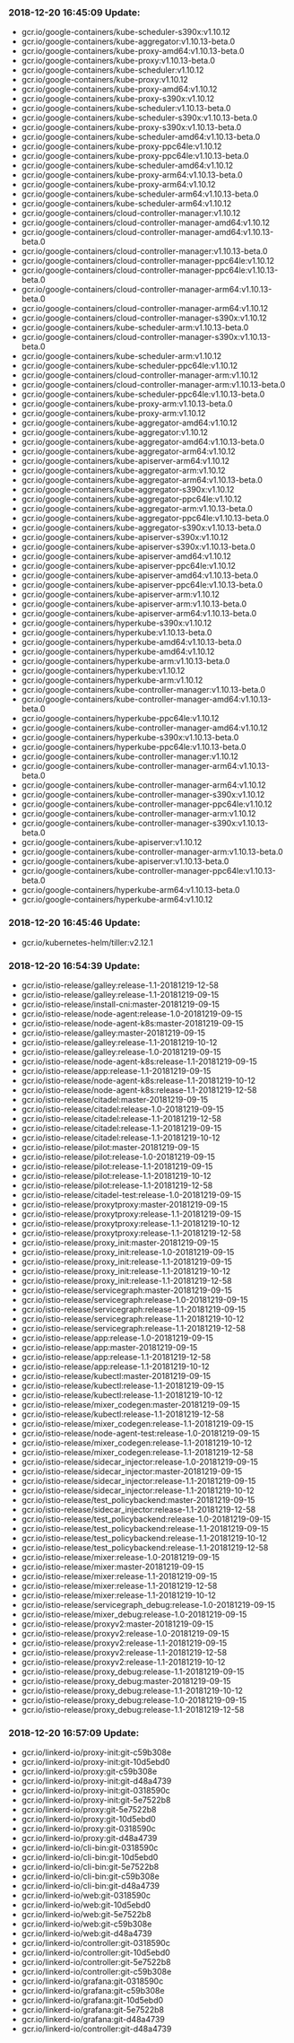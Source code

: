 ### 2018-12-20 16:45:09 Update:

- gcr.io/google-containers/kube-scheduler-s390x:v1.10.12
- gcr.io/google-containers/kube-aggregator:v1.10.13-beta.0
- gcr.io/google-containers/kube-proxy-amd64:v1.10.13-beta.0
- gcr.io/google-containers/kube-proxy:v1.10.13-beta.0
- gcr.io/google-containers/kube-scheduler:v1.10.12
- gcr.io/google-containers/kube-proxy:v1.10.12
- gcr.io/google-containers/kube-proxy-amd64:v1.10.12
- gcr.io/google-containers/kube-proxy-s390x:v1.10.12
- gcr.io/google-containers/kube-scheduler:v1.10.13-beta.0
- gcr.io/google-containers/kube-scheduler-s390x:v1.10.13-beta.0
- gcr.io/google-containers/kube-proxy-s390x:v1.10.13-beta.0
- gcr.io/google-containers/kube-scheduler-amd64:v1.10.13-beta.0
- gcr.io/google-containers/kube-proxy-ppc64le:v1.10.12
- gcr.io/google-containers/kube-proxy-ppc64le:v1.10.13-beta.0
- gcr.io/google-containers/kube-scheduler-amd64:v1.10.12
- gcr.io/google-containers/kube-proxy-arm64:v1.10.13-beta.0
- gcr.io/google-containers/kube-proxy-arm64:v1.10.12
- gcr.io/google-containers/kube-scheduler-arm64:v1.10.13-beta.0
- gcr.io/google-containers/kube-scheduler-arm64:v1.10.12
- gcr.io/google-containers/cloud-controller-manager:v1.10.12
- gcr.io/google-containers/cloud-controller-manager-amd64:v1.10.12
- gcr.io/google-containers/cloud-controller-manager-amd64:v1.10.13-beta.0
- gcr.io/google-containers/cloud-controller-manager:v1.10.13-beta.0
- gcr.io/google-containers/cloud-controller-manager-ppc64le:v1.10.12
- gcr.io/google-containers/cloud-controller-manager-ppc64le:v1.10.13-beta.0
- gcr.io/google-containers/cloud-controller-manager-arm64:v1.10.13-beta.0
- gcr.io/google-containers/cloud-controller-manager-arm64:v1.10.12
- gcr.io/google-containers/cloud-controller-manager-s390x:v1.10.12
- gcr.io/google-containers/kube-scheduler-arm:v1.10.13-beta.0
- gcr.io/google-containers/cloud-controller-manager-s390x:v1.10.13-beta.0
- gcr.io/google-containers/kube-scheduler-arm:v1.10.12
- gcr.io/google-containers/kube-scheduler-ppc64le:v1.10.12
- gcr.io/google-containers/cloud-controller-manager-arm:v1.10.12
- gcr.io/google-containers/cloud-controller-manager-arm:v1.10.13-beta.0
- gcr.io/google-containers/kube-scheduler-ppc64le:v1.10.13-beta.0
- gcr.io/google-containers/kube-proxy-arm:v1.10.13-beta.0
- gcr.io/google-containers/kube-proxy-arm:v1.10.12
- gcr.io/google-containers/kube-aggregator-amd64:v1.10.12
- gcr.io/google-containers/kube-aggregator:v1.10.12
- gcr.io/google-containers/kube-aggregator-amd64:v1.10.13-beta.0
- gcr.io/google-containers/kube-aggregator-arm64:v1.10.12
- gcr.io/google-containers/kube-apiserver-arm64:v1.10.12
- gcr.io/google-containers/kube-aggregator-arm:v1.10.12
- gcr.io/google-containers/kube-aggregator-arm64:v1.10.13-beta.0
- gcr.io/google-containers/kube-aggregator-s390x:v1.10.12
- gcr.io/google-containers/kube-aggregator-ppc64le:v1.10.12
- gcr.io/google-containers/kube-aggregator-arm:v1.10.13-beta.0
- gcr.io/google-containers/kube-aggregator-ppc64le:v1.10.13-beta.0
- gcr.io/google-containers/kube-aggregator-s390x:v1.10.13-beta.0
- gcr.io/google-containers/kube-apiserver-s390x:v1.10.12
- gcr.io/google-containers/kube-apiserver-s390x:v1.10.13-beta.0
- gcr.io/google-containers/kube-apiserver-amd64:v1.10.12
- gcr.io/google-containers/kube-apiserver-ppc64le:v1.10.12
- gcr.io/google-containers/kube-apiserver-amd64:v1.10.13-beta.0
- gcr.io/google-containers/kube-apiserver-ppc64le:v1.10.13-beta.0
- gcr.io/google-containers/kube-apiserver-arm:v1.10.12
- gcr.io/google-containers/kube-apiserver-arm:v1.10.13-beta.0
- gcr.io/google-containers/kube-apiserver-arm64:v1.10.13-beta.0
- gcr.io/google-containers/hyperkube-s390x:v1.10.12
- gcr.io/google-containers/hyperkube:v1.10.13-beta.0
- gcr.io/google-containers/hyperkube-amd64:v1.10.13-beta.0
- gcr.io/google-containers/hyperkube-amd64:v1.10.12
- gcr.io/google-containers/hyperkube-arm:v1.10.13-beta.0
- gcr.io/google-containers/hyperkube:v1.10.12
- gcr.io/google-containers/hyperkube-arm:v1.10.12
- gcr.io/google-containers/kube-controller-manager:v1.10.13-beta.0
- gcr.io/google-containers/kube-controller-manager-amd64:v1.10.13-beta.0
- gcr.io/google-containers/hyperkube-ppc64le:v1.10.12
- gcr.io/google-containers/kube-controller-manager-amd64:v1.10.12
- gcr.io/google-containers/hyperkube-s390x:v1.10.13-beta.0
- gcr.io/google-containers/hyperkube-ppc64le:v1.10.13-beta.0
- gcr.io/google-containers/kube-controller-manager:v1.10.12
- gcr.io/google-containers/kube-controller-manager-arm64:v1.10.13-beta.0
- gcr.io/google-containers/kube-controller-manager-arm64:v1.10.12
- gcr.io/google-containers/kube-controller-manager-s390x:v1.10.12
- gcr.io/google-containers/kube-controller-manager-ppc64le:v1.10.12
- gcr.io/google-containers/kube-controller-manager-arm:v1.10.12
- gcr.io/google-containers/kube-controller-manager-s390x:v1.10.13-beta.0
- gcr.io/google-containers/kube-apiserver:v1.10.12
- gcr.io/google-containers/kube-controller-manager-arm:v1.10.13-beta.0
- gcr.io/google-containers/kube-apiserver:v1.10.13-beta.0
- gcr.io/google-containers/kube-controller-manager-ppc64le:v1.10.13-beta.0
- gcr.io/google-containers/hyperkube-arm64:v1.10.13-beta.0
- gcr.io/google-containers/hyperkube-arm64:v1.10.12
### 2018-12-20 16:45:46 Update:

- gcr.io/kubernetes-helm/tiller:v2.12.1
### 2018-12-20 16:54:39 Update:

- gcr.io/istio-release/galley:release-1.1-20181219-12-58
- gcr.io/istio-release/galley:release-1.1-20181219-09-15
- gcr.io/istio-release/install-cni:master-20181219-09-15
- gcr.io/istio-release/node-agent:release-1.0-20181219-09-15
- gcr.io/istio-release/node-agent-k8s:master-20181219-09-15
- gcr.io/istio-release/galley:master-20181219-09-15
- gcr.io/istio-release/galley:release-1.1-20181219-10-12
- gcr.io/istio-release/galley:release-1.0-20181219-09-15
- gcr.io/istio-release/node-agent-k8s:release-1.1-20181219-09-15
- gcr.io/istio-release/app:release-1.1-20181219-09-15
- gcr.io/istio-release/node-agent-k8s:release-1.1-20181219-10-12
- gcr.io/istio-release/node-agent-k8s:release-1.1-20181219-12-58
- gcr.io/istio-release/citadel:master-20181219-09-15
- gcr.io/istio-release/citadel:release-1.0-20181219-09-15
- gcr.io/istio-release/citadel:release-1.1-20181219-12-58
- gcr.io/istio-release/citadel:release-1.1-20181219-09-15
- gcr.io/istio-release/citadel:release-1.1-20181219-10-12
- gcr.io/istio-release/pilot:master-20181219-09-15
- gcr.io/istio-release/pilot:release-1.0-20181219-09-15
- gcr.io/istio-release/pilot:release-1.1-20181219-09-15
- gcr.io/istio-release/pilot:release-1.1-20181219-10-12
- gcr.io/istio-release/pilot:release-1.1-20181219-12-58
- gcr.io/istio-release/citadel-test:release-1.0-20181219-09-15
- gcr.io/istio-release/proxytproxy:master-20181219-09-15
- gcr.io/istio-release/proxytproxy:release-1.1-20181219-09-15
- gcr.io/istio-release/proxytproxy:release-1.1-20181219-10-12
- gcr.io/istio-release/proxytproxy:release-1.1-20181219-12-58
- gcr.io/istio-release/proxy_init:master-20181219-09-15
- gcr.io/istio-release/proxy_init:release-1.0-20181219-09-15
- gcr.io/istio-release/proxy_init:release-1.1-20181219-09-15
- gcr.io/istio-release/proxy_init:release-1.1-20181219-10-12
- gcr.io/istio-release/proxy_init:release-1.1-20181219-12-58
- gcr.io/istio-release/servicegraph:master-20181219-09-15
- gcr.io/istio-release/servicegraph:release-1.0-20181219-09-15
- gcr.io/istio-release/servicegraph:release-1.1-20181219-09-15
- gcr.io/istio-release/servicegraph:release-1.1-20181219-10-12
- gcr.io/istio-release/servicegraph:release-1.1-20181219-12-58
- gcr.io/istio-release/app:release-1.0-20181219-09-15
- gcr.io/istio-release/app:master-20181219-09-15
- gcr.io/istio-release/app:release-1.1-20181219-12-58
- gcr.io/istio-release/app:release-1.1-20181219-10-12
- gcr.io/istio-release/kubectl:master-20181219-09-15
- gcr.io/istio-release/kubectl:release-1.1-20181219-09-15
- gcr.io/istio-release/kubectl:release-1.1-20181219-10-12
- gcr.io/istio-release/mixer_codegen:master-20181219-09-15
- gcr.io/istio-release/kubectl:release-1.1-20181219-12-58
- gcr.io/istio-release/mixer_codegen:release-1.1-20181219-09-15
- gcr.io/istio-release/node-agent-test:release-1.0-20181219-09-15
- gcr.io/istio-release/mixer_codegen:release-1.1-20181219-10-12
- gcr.io/istio-release/mixer_codegen:release-1.1-20181219-12-58
- gcr.io/istio-release/sidecar_injector:release-1.0-20181219-09-15
- gcr.io/istio-release/sidecar_injector:master-20181219-09-15
- gcr.io/istio-release/sidecar_injector:release-1.1-20181219-09-15
- gcr.io/istio-release/sidecar_injector:release-1.1-20181219-10-12
- gcr.io/istio-release/test_policybackend:master-20181219-09-15
- gcr.io/istio-release/sidecar_injector:release-1.1-20181219-12-58
- gcr.io/istio-release/test_policybackend:release-1.0-20181219-09-15
- gcr.io/istio-release/test_policybackend:release-1.1-20181219-09-15
- gcr.io/istio-release/test_policybackend:release-1.1-20181219-10-12
- gcr.io/istio-release/test_policybackend:release-1.1-20181219-12-58
- gcr.io/istio-release/mixer:release-1.0-20181219-09-15
- gcr.io/istio-release/mixer:master-20181219-09-15
- gcr.io/istio-release/mixer:release-1.1-20181219-09-15
- gcr.io/istio-release/mixer:release-1.1-20181219-12-58
- gcr.io/istio-release/mixer:release-1.1-20181219-10-12
- gcr.io/istio-release/servicegraph_debug:release-1.0-20181219-09-15
- gcr.io/istio-release/mixer_debug:release-1.0-20181219-09-15
- gcr.io/istio-release/proxyv2:master-20181219-09-15
- gcr.io/istio-release/proxyv2:release-1.0-20181219-09-15
- gcr.io/istio-release/proxyv2:release-1.1-20181219-09-15
- gcr.io/istio-release/proxyv2:release-1.1-20181219-12-58
- gcr.io/istio-release/proxyv2:release-1.1-20181219-10-12
- gcr.io/istio-release/proxy_debug:release-1.1-20181219-09-15
- gcr.io/istio-release/proxy_debug:master-20181219-09-15
- gcr.io/istio-release/proxy_debug:release-1.1-20181219-10-12
- gcr.io/istio-release/proxy_debug:release-1.0-20181219-09-15
- gcr.io/istio-release/proxy_debug:release-1.1-20181219-12-58
### 2018-12-20 16:57:09 Update:

- gcr.io/linkerd-io/proxy-init:git-c59b308e
- gcr.io/linkerd-io/proxy-init:git-10d5ebd0
- gcr.io/linkerd-io/proxy:git-c59b308e
- gcr.io/linkerd-io/proxy-init:git-d48a4739
- gcr.io/linkerd-io/proxy-init:git-0318590c
- gcr.io/linkerd-io/proxy-init:git-5e7522b8
- gcr.io/linkerd-io/proxy:git-5e7522b8
- gcr.io/linkerd-io/proxy:git-10d5ebd0
- gcr.io/linkerd-io/proxy:git-0318590c
- gcr.io/linkerd-io/proxy:git-d48a4739
- gcr.io/linkerd-io/cli-bin:git-0318590c
- gcr.io/linkerd-io/cli-bin:git-10d5ebd0
- gcr.io/linkerd-io/cli-bin:git-5e7522b8
- gcr.io/linkerd-io/cli-bin:git-c59b308e
- gcr.io/linkerd-io/cli-bin:git-d48a4739
- gcr.io/linkerd-io/web:git-0318590c
- gcr.io/linkerd-io/web:git-10d5ebd0
- gcr.io/linkerd-io/web:git-5e7522b8
- gcr.io/linkerd-io/web:git-c59b308e
- gcr.io/linkerd-io/web:git-d48a4739
- gcr.io/linkerd-io/controller:git-0318590c
- gcr.io/linkerd-io/controller:git-10d5ebd0
- gcr.io/linkerd-io/controller:git-5e7522b8
- gcr.io/linkerd-io/controller:git-c59b308e
- gcr.io/linkerd-io/grafana:git-0318590c
- gcr.io/linkerd-io/grafana:git-c59b308e
- gcr.io/linkerd-io/grafana:git-10d5ebd0
- gcr.io/linkerd-io/grafana:git-5e7522b8
- gcr.io/linkerd-io/grafana:git-d48a4739
- gcr.io/linkerd-io/controller:git-d48a4739
